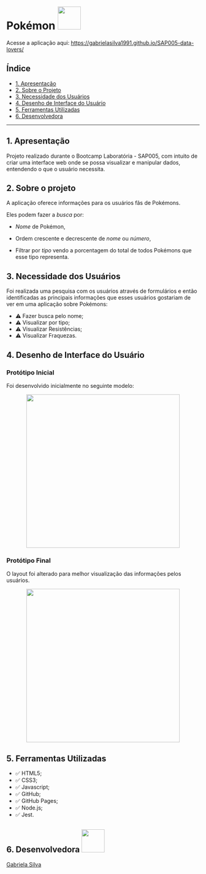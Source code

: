 # Pokémon <img src= "https://media1.tenor.com/images/8b6c34504e2855d9a19a5b168155f3d6/tenor.gif?itemid=16327495" width="60" height="60" />

Acesse a aplicação aqui: https://gabrielasilva1991.github.io/SAP005-data-lovers/

## Índice

* [1. Apresentação](#1-apresentação)
* [2. Sobre o Projeto](#2-sobre-o-projeto)
* [3. Necessidade dos Usuários](#3-necessidade-dos-usuários)
* [4. Desenho de Interface do Usuário](#4-desenho-de-interface-do-usuário)
* [5. Ferramentas Utilizadas](#7-ferramentas-utilizadas)
* [6. Desenvolvedora](#8-desenvolvedora)

***

## 1. Apresentação

Projeto realizado durante o Bootcamp Laboratória - SAP005, com intuito de criar uma interface web onde se possa visualizar e manipular dados, entendendo o que o usuário necessita.

## 2. Sobre o projeto

A aplicação oferece informações para os usuários fãs de Pokémons.

Eles podem fazer a _busca_ por:

* _Nome_ de Pokémon, 

* Ordem crescente e decrescente de _nome_ ou _número_,

* Filtrar por _tipo_ vendo a porcentagem do total de todos Pokémons que esse tipo representa.

## 3. Necessidade dos Usuários

Foi realizada uma pesquisa com os usuários através de formulários e então identificadas as principais informações que esses usuários gostariam de ver em uma aplicação sobre Pokémons:

- :warning: Fazer busca pelo nome;
- :warning: Visualizar por tipo;
- :warning: Visualizar Resistências; 
- :warning: Visualizar Fraquezas.

## 4. Desenho de Interface do Usuário 

### Protótipo Inicial

Foi desenvolvido inicialmente  no seguinte modelo:

<p align="center">
  <img src="./src/image/protótipo01.jpg" height="400px">
</p>

<!-- ![prototipo](/src/image/prototipo01.jpg) -->

### Protótipo Final

O layout foi alterado para melhor visualização das informações pelos usuários.

<p align="center">
  <img src="./src/image/protótipo02.jpg" height="400px">
</p>

<!-- ![prototipo](/src/image/prototipo02.jpg) -->

## 5. Ferramentas Utilizadas

- ✅ HTML5;
- ✅ CSS3;
- ✅ Javascript;
- ✅ GitHub;
- ✅ GitHub Pages;
- ✅ Node.js;
- ✅ Jest.

## 6. Desenvolvedora <img src= "https://i.pinimg.com/originals/c6/f1/3b/c6f13b01a53d7152d7f235838efe5a09.gif" width="60" height="60" />

[Gabriela Silva](https://github.com/gabrielasilva1991)
